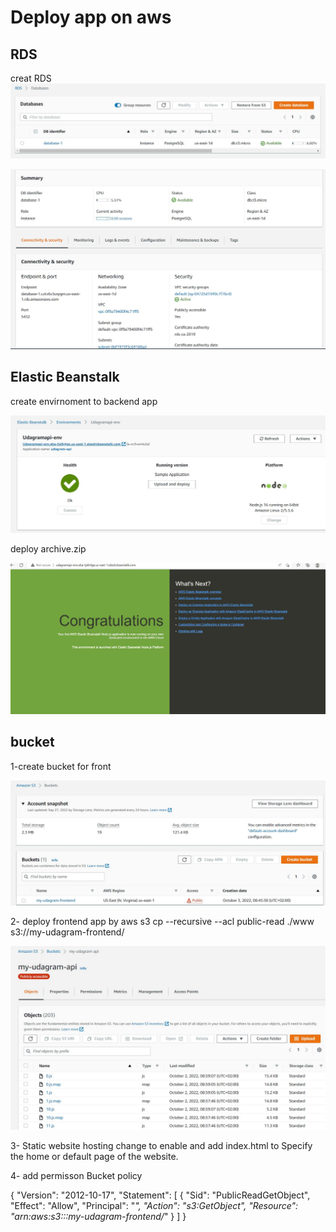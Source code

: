 # Deploy app on aws

## RDS

creat RDS
![This is ER image](https://github.com/WalaaEsaa/udagram/blob/main/screen_shot/db1.JPG)

![This is ER image](https://github.com/WalaaEsaa/udagram/blob/main/screen_shot/db2.JPG)

## Elastic Beanstalk

create envirnoment to backend app

![This is ER image](https://github.com/WalaaEsaa/udagram/blob/main/screen_shot/eb2.JPG)

deploy archive.zip

![This is ER image](https://github.com/WalaaEsaa/udagram/blob/main/screen_shot/eb3.JPG)


## bucket

1-create bucket for front

![This is ER image](https://github.com/WalaaEsaa/udagram/blob/main/screen_shot/s3.JPG)

2- deploy frontend app
by 
aws s3 cp --recursive --acl public-read ./www s3://my-udagram-frontend/

![This is ER image](https://github.com/WalaaEsaa/udagram/blob/main/screen_shot/s31.JPG)

3-  Static website hosting change to enable and add index.html  to Specify the home or default page of the website.

4- add permisson Bucket policy 

{
    "Version": "2012-10-17",
    "Statement": [
        {
            "Sid": "PublicReadGetObject",
            "Effect": "Allow",
            "Principal": "*",
            "Action": "s3:GetObject",
            "Resource": "arn:aws:s3:::my-udagram-frontend/*"
        }
    ]
}
